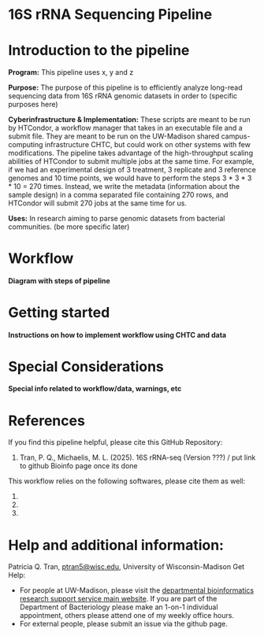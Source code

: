 # 16S rRNA Sequencing Pipeline

# Introduction to the pipeline
**Program:** This pipeline uses x, y and z

**Purpose:** The purpose of this pipeline is to efficiently analyze long-read sequencing data from 16S rRNA genomic datasets in order to (specific purposes here)

**Cyberinfrastructure & Implementation:** These scripts are meant to be run by HTCondor, a workflow manager that takes in an executable file and a submit file. They are meant to be run on the UW-Madison shared campus-computing infrastructure CHTC, but could work on other systems with few modifications. The pipeline takes advantage of the high-throughput scaling abilities of HTCondor to submit multiple jobs at the same time. For example, if we had an experimental design of 3 treatment, 3 replicate and 3 reference genomes and 10 time points, we would have to perform the steps 3 * 3 * 3 * 10 = 270 times. Instead, we write the metadata (information about the sample design) in a comma separated file containing 270 rows, and HTCondor will submit 270 jobs at the same time for us.

**Uses:** In research aiming to parse genomic datasets from bacterial communities. (be more specific later)

# Workflow
#### Diagram with steps of pipeline

# Getting started
#### Instructions on how to implement workflow using CHTC and data

# Special Considerations
#### Special info related to workflow/data, warnings, etc


# References
If you find this pipeline helpful, please cite this GitHub Repository:
1. Tran, P. Q., Michaelis, M. L. (2025). 16S rRNA-seq (Version ???) / put link to github Bioinfo page once its done

This workflow relies on the following softwares, please cite them as well:

1. 
2. 
3. 

# Help and additional information:
Patricia Q. Tran, ptran5@wisc.edu, University of Wisconsin-Madison Get Help:
- For people at UW-Madison, please visit the [departmental bioinformatics research support service main website](https://bioinformatics.bact.wisc.edu/). If you are part of the Department of Bacteriology please make an 1-on-1 individual appointment, others please attend one of my weekly office hours.
- For external people, please submit an issue via the github page.
